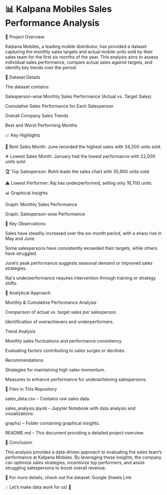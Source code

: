 # 📊 Kalpana Mobiles Sales Performance Analysis

🚀 Project Overview

Kalpana Mobiles, a leading mobile distributor, has provided a dataset capturing the monthly sales targets and actual mobile units sold by their sales team for the first six months of the year. This analysis aims to assess individual sales performance, compare actual sales against targets, and identify key trends over the period.

📂 Dataset Details

The dataset contains:

Salesperson-wise Monthly Sales Performance (Actual vs. Target Sales)

Cumulative Sales Performance for Each Salesperson

Overall Company Sales Trends

Best and Worst Performing Months

📈 Key Highlights

📅 Best Sales Month: June recorded the highest sales with 34,200 units sold.

❄ Lowest Sales Month: January had the lowest performance with 22,000 units sold.

🏆 Top Salesperson: Rohit leads the sales chart with 35,900 units sold.

⚠ Lowest Performer: Raj has underperformed, selling only 16,700 units.

📊 Graphical Insights


Graph: Monthly Sales Performance


Graph: Salesperson-wise Performance

🔎 Key Observations

Sales have steadily increased over the six-month period, with a sharp rise in May and June.

Some salespersons have consistently exceeded their targets, while others have struggled.

June’s peak performance suggests seasonal demand or improved sales strategies.

Raj's underperformance requires intervention through training or strategy shifts.

📌 Analytical Approach

Monthly & Cumulative Performance Analysis

Comparison of actual vs. target sales per salesperson.

Identification of overachievers and underperformers.

Trend Analysis

Monthly sales fluctuations and performance consistency.

Evaluating factors contributing to sales surges or declines.

Recommendations

Strategies for maintaining high sales momentum.

Measures to enhance performance for underachieving salespersons.

📂 Files in This Repository

sales_data.csv – Contains raw sales data.

sales_analysis.ipynb – Jupyter Notebook with data analysis and visualizations.

graphs/ – Folder containing graphical insights.

README.md – This document providing a detailed project overview.

🚀 Conclusion

This analysis provides a data-driven approach to evaluating the sales team’s performance at Kalpana Mobiles. By leveraging these insights, the company can optimize sales strategies, incentivize top performers, and assist struggling salespersons to boost overall revenue.

📌 For more details, check out the dataset: Google Sheets Link

💡 Let’s make data work for us! 🚀


